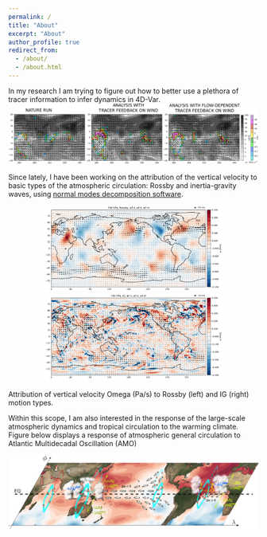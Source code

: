 ```yaml
---
permalink: /
title: "About"
excerpt: "About"
author_profile: true
redirect_from:
  - /about/
  - /about.html
---
```


In my research I am trying to figure out how to better use a plethora of tracer information to infer dynamics in 4D-Var.
<img src="images/webpage.png" width="1000" />

Since lately, I have been working on the attribution of the vertical velocity to basic types of the atmospheric circulation: Rossby and inertia-gravity waves, using [normal modes decomposition software](https://modes.cen.uni-hamburg.de).

<center><img src="images/omega_ROS_700_wind.png" width="360" />    <img src="images/omega_IG_700_wind.png" width="360" /></center><br />
Attribution of vertical velocity Omega (Pa/s) to Rossby (left) and IG (right) motion types.

Within this scope, I am also interested in the response of the large-scale atmospheric dynamics and tropical circulation to the warming climate. Figure below displays a response of atmospheric general circulation to Atlantic Multidecadal Oscillation (AMO)

<center><img src="files/sketch_v2.png" width="1000" /></center><br />
